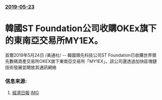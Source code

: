 ### [2019-05-23](/news/2019/05/23/index.md)

##### 
# 韓國ST Foundation公司收購OKEx旗下的東南亞交易所MY1EX。 

首爾2019年5月24日 /美通社/ -- 韓國領先科技公司ST Foundation已收購世界領先數碼資產交易所OKEX旗下東南亞交易所「MY1EX」。該公司還透過加快區塊鏈技術發展並開放其通訊網絡


### 信息来源:

1. [經濟日報](https://money.udn.com/money/story/9529/3832895) [IMG](https://money.udn.com/static/img/moneyudn.jpg)
